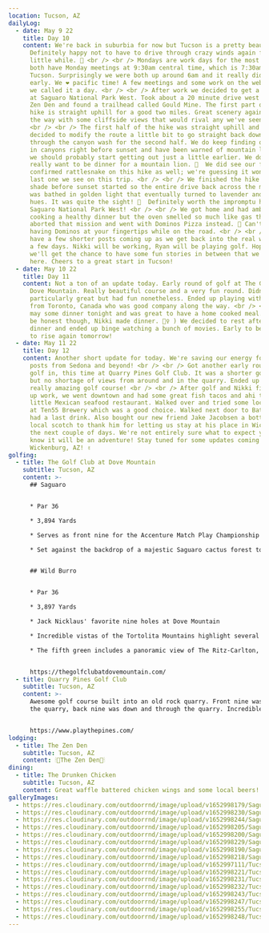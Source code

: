 ```yaml
---
location: Tucson, AZ
dailyLog:
  - date: May 9 22
    title: Day 10
    content: We're back in suburbia for now but Tucson is a pretty beautiful place!
      Definitely happy not to have to drive through crazy winds again for a
      little while. 🙌 <br /> <br /> Mondays are work days for the most part. We
      both have Monday meetings at 9:30am central time, which is 7:30am here in
      Tucson. Surprisingly we were both up around 6am and it really didn't feel
      early. We ❤️ pacific time! A few meetings and some work on the website and
      we called it a day. <br /> <br /> After work we decided to get a hike in
      at Saguaro National Park West. Took about a 20 minute drive west from The
      Zen Den and found a trailhead called Gould Mine. The first part of the
      hike is straight uphill for a good two miles. Great scenery again along
      the way with some cliffside views that would rival any we've seen so far.
      <br /> <br /> The first half of the hike was straight uphill and we
      decided to modify the route a little bit to go straight back downhill
      through the canyon wash for the second half. We do keep finding ourselves
      in canyons right before sunset and have been warned of mountain lions so
      we should probably start getting out just a little earlier. We don't
      really want to be dinner for a mountain lion. 😬  We did see our first
      confirmed rattlesnake on this hike as well; we're guessing it won't be the
      last one we see on this trip. <br /> <br /> We finished the hike just a
      shade before sunset started so the entire drive back across the mountain
      was bathed in golden light that eventually turned to lavender and violet
      hues. It was quite the sight! 🌇  Definitely worth the impromptu hike in
      Saguaro National Park West! <br /> <br /> We got home and had ambitions of
      cooking a healthy dinner but the oven smelled so much like gas that we
      aborted that mission and went with Dominos Pizza instead. 🍕 Can't beat
      having Dominos at your fingertips while on the road. <br /> <br /> We may
      have a few shorter posts coming up as we get back into the real world for
      a few days. Nikki will be working, Ryan will be playing golf. Hopefully
      we'll get the chance to have some fun stories in between that we can share
      here. Cheers to a great start in Tucson!
  - date: May 10 22
    title: Day 11
    content: Not a ton of an update today. Early round of golf at The Golf Club at
      Dove Mountain. Really beautiful course and a very fun round. Didn't play
      particularly great but had fun nonetheless. Ended up playing with a lady
      from Toronto, Canada who was good company along the way. <br /> <br /> We
      may some dinner tonight and was great to have a home cooked meal. (Let's
      be honest though, Nikki made dinner. 💁‍♀️ ) We decided to rest after
      dinner and ended up binge watching a bunch of movies. Early to bed, early
      to rise again tomorrow!
  - date: May 11 22
    title: Day 12
    content: Another short update for today. We're saving our energy for longer
      posts from Sedona and beyond! <br /> <br /> Got another early round of
      golf in, this time at Quarry Pines Golf Club. It was a shorter golf course
      but no shortage of views from around and in the quarry. Ended up being a
      really amazing golf course! <br /> <br /> After golf and Nikki finishing
      up work, we went downtown and had some great fish tacos and ahi tuna at a
      little Mexican seafood restaurant. Walked over and tried some local beers
      at Ten55 Brewery which was a good choice. Walked next door to Batch and
      had a last drink. Also bought our new friend Jake Jacobsen a bottle of
      local scotch to thank him for letting us stay at his place in Wickenburg
      the next couple of days. We're not entirely sure what to expect yet but we
      know it will be an adventure! Stay tuned for some updates coming from
      Wickenburg, AZ! ✌️
golfing:
  - title: The Golf Club at Dove Mountain
    subtitle: Tucson, AZ
    content: >-
      ## Saguaro


      * Par 36

      * 3,894 Yards

      * Serves as front nine for the Accenture Match Play Championship

      * Set against the backdrop of a majestic Saguaro cactus forest to the West


      ## Wild Burro


      * Par 36

      * 3,897 Yards

      * Jack Nicklaus' favorite nine holes at Dove Mountain

      * Incredible vistas of the Tortolita Mountains highlight several points on the course

      * The fifth green includes a panoramic view of The Ritz-Carlton, Dove Mountain Resort


      https://thegolfclubatdovemountain.com/
  - title: Quarry Pines Golf Club
    subtitle: Tucson, AZ
    content: >-
      Awesome golf course built into an old rock quarry. Front nine was around
      the quarry, back nine was down and through the quarry. Incredible views!


      https://www.playthepines.com/
lodging:
  - title: The Zen Den
    subtitle: Tucson, AZ
    content: 🕯🏯The Zen Den🏯🕯
dining:
  - title: The Drunken Chicken
    subtitle: Tucson, AZ
    content: Great waffle battered chicken wings and some local beers!
galleryImages:
  - https://res.cloudinary.com/outdoorrnd/image/upload/v1652998179/SaguaroNPW.1_mvpe5g.jpg
  - https://res.cloudinary.com/outdoorrnd/image/upload/v1652998230/SaguaroNPW.2_lb0ogh.jpg
  - https://res.cloudinary.com/outdoorrnd/image/upload/v1652998244/SaguaroNPW.3_smuxtv.jpg
  - https://res.cloudinary.com/outdoorrnd/image/upload/v1652998205/SaguaroNPW.4_uthywu.jpg
  - https://res.cloudinary.com/outdoorrnd/image/upload/v1652998200/SaguaroNPW.5_kj1lze.jpg
  - https://res.cloudinary.com/outdoorrnd/image/upload/v1652998229/SaguaroNPW.6_j0zhnt.jpg
  - https://res.cloudinary.com/outdoorrnd/image/upload/v1652998190/SaguaroNPW.7_ypflb9.jpg
  - https://res.cloudinary.com/outdoorrnd/image/upload/v1652998218/SaguaroNPW.8_tesl6y.jpg
  - https://res.cloudinary.com/outdoorrnd/image/upload/v1652997111/Tucson.1_scrkde.jpg
  - https://res.cloudinary.com/outdoorrnd/image/upload/v1652998221/Tucson.2_lpcwoz.jpg
  - https://res.cloudinary.com/outdoorrnd/image/upload/v1652998231/Tucson.3_df15tj.jpg
  - https://res.cloudinary.com/outdoorrnd/image/upload/v1652998232/Tucson.4_qey90z.jpg
  - https://res.cloudinary.com/outdoorrnd/image/upload/v1652998243/Tucson.5_urf8ca.jpg
  - https://res.cloudinary.com/outdoorrnd/image/upload/v1652998247/Tucson.6_dqbbqp.jpg
  - https://res.cloudinary.com/outdoorrnd/image/upload/v1652998255/Tucson.7_f3xu4a.jpg
  - https://res.cloudinary.com/outdoorrnd/image/upload/v1652998248/Tucson.8_kgksft.jpg
---
```

